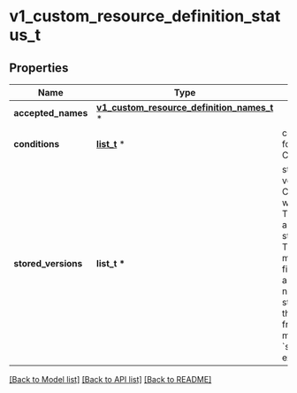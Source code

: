 # v1_custom_resource_definition_status_t

## Properties
Name | Type | Description | Notes
------------ | ------------- | ------------- | -------------
**accepted_names** | [**v1_custom_resource_definition_names_t**](v1_custom_resource_definition_names.md) \* |  | [optional] 
**conditions** | [**list_t**](v1_custom_resource_definition_condition.md) \* | conditions indicate state for particular aspects of a CustomResourceDefinition | [optional] 
**stored_versions** | **list_t \*** | storedVersions lists all versions of CustomResources that were ever persisted. Tracking these versions allows a migration path for stored versions in etcd. The field is mutable so a migration controller can finish a migration to another version (ensuring no old objects are left in storage), and then remove the rest of the versions from this list. Versions may not be removed from &#x60;spec.versions&#x60; while they exist in this list. | [optional] 

[[Back to Model list]](../README.md#documentation-for-models) [[Back to API list]](../README.md#documentation-for-api-endpoints) [[Back to README]](../README.md)


